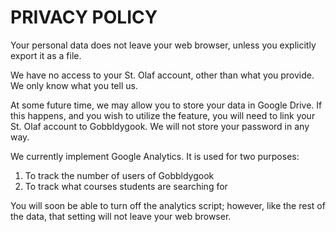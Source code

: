 # PRIVACY POLICY

Your personal data does not leave your web browser, unless you explicitly export
it as a file.

We have no access to your St. Olaf account, other than what you provide. We only
know what you tell us.

At some future time, we may allow you to store your data in Google Drive. If
this happens, and you wish to utilize the feature, you will need to link your
St. Olaf account to Gobbldygook. We will not store your password in any way.

We currently implement Google Analytics. It is used for two purposes:

1. To track the number of users of Gobbldygook
2. To track what courses students are searching for

You will soon be able to turn off the analytics script; however, like the rest
of the data, that setting will not leave your web browser.
